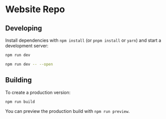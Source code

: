 # Website Repo

## Developing

Install dependencies with `npm install` (or `pnpm install` or `yarn`) and start a development server:

```bash
npm run dev

npm run dev -- --open
```

## Building

To create a production version:

```bash
npm run build
```

You can preview the production build with `npm run preview`.
